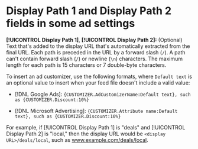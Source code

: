 # Display Path 1 and Display Path 2 fields in some ad settings

**[!UICONTROL Display Path 1]**, **[!UICONTROL Display Path 2]:** (Optional) Text that's added to the display URL that's automatically extracted from the final URL. Each path is preceded in the URL by a forward slash (`/`). A path can't contain forward slash (`/`) or newline (`\n`) characters. The maximum length for each path is 15 characters or 7 double-byte characters.

To insert an ad customizer, use the following formats, where `Default text` is an optional value to insert when your feed file doesn't include a valid value:

* [!DNL Google Ads]: `{CUSTOMIZER.AdCustomizerName:Default text}, such as {CUSTOMIZER.Discount:10%}`

* [!DNL Microsoft Advertising]: `{CUSTOMIZER.Attribute name:Default text}, such as {CUSTOMIZER.Discount:10%}`

For example, if [!UICONTROL Display Path 1] is "deals" and [!UICONTROL Display Path 2] is "local," then the display URL would be `<display URL>/deals/local`, such as www.example.com/deals/local.
